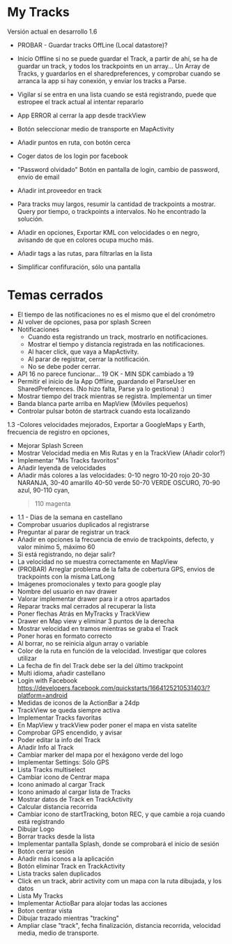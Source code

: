 # My Tracks

Versión actual en desarrollo
1.6

- PROBAR - Guardar tracks OffLine (Local datastore)?
- Inicio Offline si no se puede guardar el Track, a partir de ahí, se ha de guardar un track, y todos los trackpoints en un array...
Un Array de Tracks, y guardarlos en el sharedpreferences, y comprobar cuando se arranca la app si hay conexión, y enviar los tracks a Parse.

- Vigilar si se entra en una lista cuando se está registrando, puede que estropee el track actual al intentar repararlo

- App ERROR al cerrar la app desde trackView

- Botón seleccionar medio de transporte en MapActivity

- Añadir puntos en ruta, con botón cerca

- Coger datos de los login por facebook

- "Password olvidado" Botón en pantalla de login, cambio de password, envío de email

- Añadir int.proveedor en track

- Para tracks muy largos, resumir la cantidad de trackpoints a mostrar.
Query por tiempo, o trackpoints a intervalos. No he encontrado la solución.

- Añadir en opciones, Exportar KML con velocidades o en negro, avisando de que en colores ocupa mucho más.

- Añadir tags a las rutas, para filtrarlas en la lista

- Simplificar confifuración, sólo una pantalla



# Temas cerrados

- El tiempo de las notificaciones no es el mismo que el del cronómetro
- Al volver de opciones, pasa por splash Screen
- Notificaciones
  - Cuando esta registrando un track, mostrarlo en notificaciones.
  - Mostrar el tiempo y distancia registrada en las notificaciones. 
  - Al hacer click, que vaya a  MapActivity.
  - Al parar de registrar, cerrar la notificación.
  - No se debe poder cerrar.
- API 16 no parece funcionar... 19 OK - MIN SDK cambiado a 19
- Permitir el inicio de la App Offline, guardando el ParseUser en SharedPreferences. (No hizo falta, Parse ya lo gestiona) :)
- Mostrar tiempo del track mientras se registra. Implementar un timer
- Banda blanca parte arriba en MapView (Móviles pequeños)
- Controlar pulsar botón de startrack cuando esta localizando

1.3 -Colores velocidades mejorados, Exportar a GoogleMaps y Earth, frecuencia de registro en opciones,

- Mejorar Splash Screen
- Mostrar Velocidad media en Mis Rutas y en la TrackView (Añadir color?)
- Implementar "Mis Tracks favoritos"
- Añadir leyenda de velocidades
- Añadir más colores a las velocidades: 
    0-10 negro
    10-20 rojo
    20-30 NARANJA,
    30-40 amarillo
    40-50 verde
    50-70 VERDE OSCURO, 
    70-90 azul, 
    90-110 cyan, 
    > 110 magenta
- 1.1 - Dias de la semana en castellano
- Comprobar usuarios duplicados al registrarse
- Preguntar al parar de registrar un track
- Añadir en opciones la frecuencia de envio de trackpoints, defecto, y valor mínimo 5, máximo 60
- Si está registrando, no dejar salir?
- La velocidad no se muestra correctamente en MapView
- (PROBAR) Arreglar problema de la falta de cobertura GPS, envios de trackpoints con la misma LatLong
- Imágenes promocionales y texto para google play
- Nombre del usuario en nav drawer
- Valorar implementar drawer para ir a otros apartados
- Reparar tracks mal cerrados al recuperar la lista 
- Poner flechas Atrás en MyTracks y TrackView 
- Drawer en Map view y eliminar 3 puntos de la derecha
- Mostrar velocidad en tramos mientras se graba el Track
- Poner horas en formato correcto 
- Al borrar, no se reinicia algun array o variable
- Color de la ruta en función de la velocidad. Investigar que colores utilizar
- La fecha de fin del Track debe ser la del último trackpoint
- Multi idioma, añadir castellano
- Login with Facebook https://developers.facebook.com/quickstarts/1664125210531403/?platform=android
- Medidas de iconos de la ActionBar a 24dp
- TrackView se queda siempre activa
- Implementar Tracks favoritas
- En MapView y trackView poder poner el mapa en vista satelite
- Comprobar GPS encendido, y avisar
- Poder editar la info del Track
- Añadir Info al Track
- Cambiar marker del mapa por el hexágono verde del logo
- Implementar Settings: Sólo GPS
- Lista Tracks multiselect
- Cambiar icono de Centrar mapa
- Icono animado al cargar Track
- Icono animado al cargar lista de Tracks
- Mostrar datos de Track en TrackActivity
- Calcular distancia recorrida
- Cambiar icono de startTracking, boton REC, y que cambie a roja cuando está registrando
- Dibujar Logo
- Borrar tracks desde la lista
- Implementar pantalla Splash, donde se comprobará el inicio de sesión
- Botón cerrar sesión
- Añadir más iconos a la aplicación
- Botón eliminar Track en TrackActivity
- Lista tracks salen duplicados
- Click en un track, abrir activity com un mapa con la ruta dibujada, y los datos
- Lista My Tracks
- Implementar ActioBar para alojar todas las acciones
- Boton centrar vista
- Dibujar trazado mientras "tracking"
- Ampliar clase "track", fecha finalización, distancia recorrida, velocidad media, medio de transporte.

